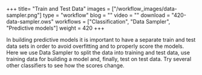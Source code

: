 +++
title= "Train and Test Data"
images =  ["/workflow_images/data-sampler.png"]
type = "workflow"
blog =  ""
video = ""
download = "420-data-sampler.ows"
workflows = ["Classification", "Data Sampler", "Predictive models"]
weight = 420
+++

In building predictive models it is important to have a separate train and test data sets in order to avoid overfitting and to properly score the models. Here we use Data Sampler to split the data into training and test data, use training data for building a model and, finally, test on test data. Try several other classifiers to see how the scores change.
